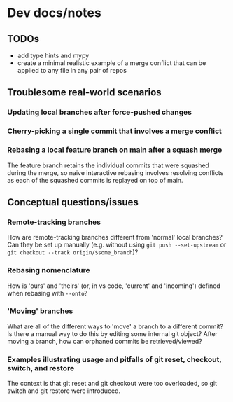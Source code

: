 # Dev docs/notes

## TODOs
- add type hints and mypy
- create a minimal realistic example of a merge conflict that can be applied to any file in any pair of repos


## Troublesome real-world scenarios
### Updating local branches after force-pushed changes

### Cherry-picking a single commit that involves a merge conflict

### Rebasing a local feature branch on main after a squash merge
The feature branch retains the individual commits that were squashed during the merge, so naive interactive rebasing involves resolving conflicts as each of the squashed commits is replayed on top of main. 

## Conceptual questions/issues
### Remote-tracking branches
How are remote-tracking branches different from 'normal' local branches? Can they be set up manually (e.g. without using `git push --set-upstream` or `git checkout --track origin/$some_branch`)?

### Rebasing nomenclature
How is 'ours' and 'theirs' (or, in vs code, 'current' and 'incoming') defined when rebasing with `--onto`?

### 'Moving' branches
What are all of the different ways to 'move' a branch to a different commit? Is there a manual way to do this by editing some internal git object? After moving a branch, how can orphaned commits be retrieved/viewed?

### Examples illustrating usage and pitfalls of git reset, checkout, switch, and restore
The context is that git reset and git checkout were too overloaded, so git switch and git restore were introduced.
